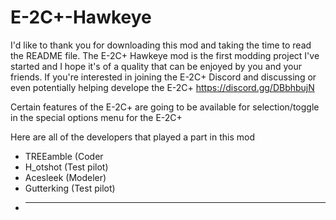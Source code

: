 # E-2C+-Hawkeye

I'd like to thank you for downloading this mod and taking the time to read the README file.
The E-2C+ Hawkeye mod is the first modding project I've started and I hope it's of a quality that can be enjoyed by you and your friends.
If you're interested in joining the E-2C+ Discord and discussing or even potentially helping develope the E-2C+ https://discord.gg/DBbhbujN

Certain features of the E-2C+ are going to be available for selection/toggle in the special options menu for the E-2C+

Here are all of the developers that played a part in this mod
- TREEamble (Coder
- H_otshot (Test pilot)
- Acesleek (Modeler)
- Gutterking (Test pilot)
- ___
